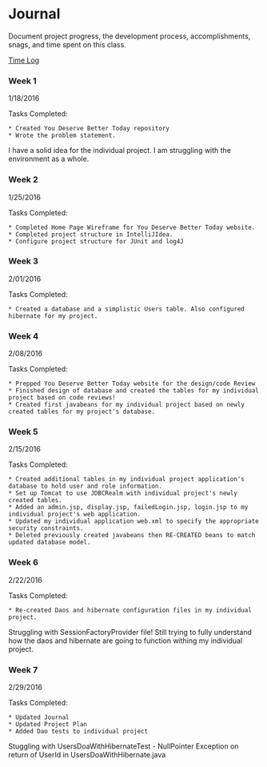 # Journal

Document project progress, the development process, accomplishments, snags, and time spent on this class. 

[Time Log](TimeLog.md)

### Week 1

1/18/2016 

Tasks Completed:

    * Created You Deserve Better Today repository 
    * Wrote the problem statement.
 
I have a solid idea for the individual project. I am struggling with the environment as a whole. 

### Week 2

1/25/2016 

Tasks Completed:

    * Completed Home Page Wireframe for You Deserve Better Today website.
    * Completed project structure in IntelliJIdea.
    * Configure project structure for JUnit and log4J
    
### Week 3

2/01/2016 

Tasks Completed:

    * Created a database and a simplistic Users table. Also configured hibernate for my project.
    
### Week 4

2/08/2016 

Tasks Completed:

    * Prepped You Deserve Better Today website for the design/code Review
    * Finished design of database and created the tables for my individual project based on code reviews!
    * Created first javabeans for my individual project based on newly created tables for my project's database.
    

### Week 5

2/15/2016 

Tasks Completed:

    * Created additional tables in my individual project application's database to hold user and role information.
    * Set up Tomcat to use JDBCRealm with individual project's newly created tables.
    * Added an admin.jsp, display.jsp, failedLogin.jsp, login.jsp to my individual project's web application.
    * Updated my individual application web.xml to specify the appropriate security constraints.
    * Deleted previously created javabeans then RE-CREATED beans to match updated database model.
    
### Week 6

2/22/2016 

Tasks Completed:

    * Re-created Daos and hibernate configuration files in my individual project.
         
Struggling with SessionFactoryProvider file! Still trying to fully understand how the daos and hibernate are going to function withing my individual project.

### Week 7

2/29/2016 

Tasks Completed:

    * Updated Journal
    * Updated Project Plan
    * Added Dao tests to individual project

Stuggling with UsersDoaWithHibernateTest - NullPointer Exception on return of UserId in UsersDoaWithHibernate.java